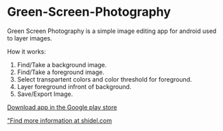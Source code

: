 Green-Screen-Photography
========================



Green Screen Photography is a simple image editing app for android used to layer images.  

How it works:

1.  Find/Take a background image.
2.  Find/Take a foreground image.
3.  Select transpartent colors and color threshold for foreground.
4.  Layer foreground infront of background.
5.  Save/Export Image.

[Download app in the Google play store](https://play.google.com/store/apps/details?id=tucker.shidel.greenscreenphotography "Green Screen Photography")


["Find more information at shidel.com](http://shidel.com "Andrew and Joe Shidel's development portfolio.")
